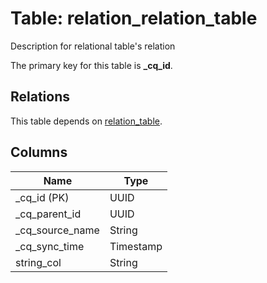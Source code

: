 # Table: relation_relation_table

Description for relational table's relation

The primary key for this table is **_cq_id**.

## Relations
This table depends on [relation_table](relation_table.md).


## Columns
| Name          | Type          |
| ------------- | ------------- |
|_cq_id (PK)|UUID|
|_cq_parent_id|UUID|
|_cq_source_name|String|
|_cq_sync_time|Timestamp|
|string_col|String|
